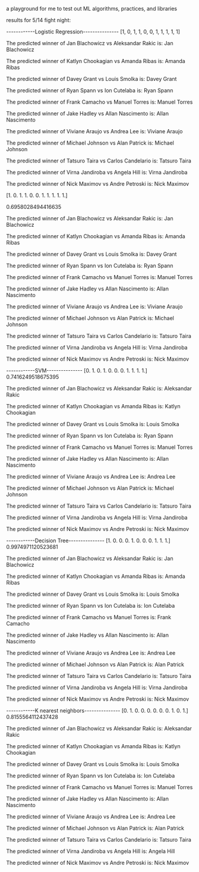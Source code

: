 a playground for me to test out ML algorithms, practices, and libraries


results for 5/14 fight night:

------------Logistic Regression---------------
[1, 0, 1, 1, 0, 0, 1, 1, 1, 1, 1]

The predicted winner of Jan Blachowicz vs Aleksandar Rakic is: Jan Blachowicz

The predicted winner of Katlyn Chookagian vs Amanda Ribas is: Amanda Ribas

The predicted winner of Davey Grant vs Louis Smolka is: Davey Grant

The predicted winner of Ryan Spann vs Ion Cutelaba is: Ryan Spann

The predicted winner of Frank Camacho vs Manuel Torres is: Manuel Torres

The predicted winner of Jake Hadley vs Allan Nascimento is: Allan Nascimento

The predicted winner of Viviane Araujo vs Andrea Lee is: Viviane Araujo

The predicted winner of Michael Johnson vs Alan Patrick is: Michael Johnson

The predicted winner of Tatsuro Taira vs Carlos Candelario is: Tatsuro Taira

The predicted winner of Virna Jandiroba vs Angela Hill is: Virna Jandiroba

The predicted winner of Nick Maximov vs Andre Petroski is: Nick Maximov

[1. 0. 1. 1. 0. 0. 1. 1. 1. 1. 1.]

0.6958028494416635


The predicted winner of Jan Blachowicz vs Aleksandar Rakic is: Jan Blachowicz

The predicted winner of Katlyn Chookagian vs Amanda Ribas is: Amanda Ribas

The predicted winner of Davey Grant vs Louis Smolka is: Davey Grant

The predicted winner of Ryan Spann vs Ion Cutelaba is: Ryan Spann

The predicted winner of Frank Camacho vs Manuel Torres is: Manuel Torres

The predicted winner of Jake Hadley vs Allan Nascimento is: Allan Nascimento

The predicted winner of Viviane Araujo vs Andrea Lee is: Viviane Araujo

The predicted winner of Michael Johnson vs Alan Patrick is: Michael Johnson

The predicted winner of Tatsuro Taira vs Carlos Candelario is: Tatsuro Taira

The predicted winner of Virna Jandiroba vs Angela Hill is: Virna Jandiroba

The predicted winner of Nick Maximov vs Andre Petroski is: Nick Maximov

------------SVM---------------
[0. 1. 0. 1. 0. 0. 0. 1. 1. 1. 1.]
0.7416249518675395

The predicted winner of Jan Blachowicz vs Aleksandar Rakic is: Aleksandar Rakic

The predicted winner of Katlyn Chookagian vs Amanda Ribas is: Katlyn Chookagian

The predicted winner of Davey Grant vs Louis Smolka is: Louis Smolka

The predicted winner of Ryan Spann vs Ion Cutelaba is: Ryan Spann

The predicted winner of Frank Camacho vs Manuel Torres is: Manuel Torres

The predicted winner of Jake Hadley vs Allan Nascimento is: Allan Nascimento

The predicted winner of Viviane Araujo vs Andrea Lee is: Andrea Lee

The predicted winner of Michael Johnson vs Alan Patrick is: Michael Johnson

The predicted winner of Tatsuro Taira vs Carlos Candelario is: Tatsuro Taira

The predicted winner of Virna Jandiroba vs Angela Hill is: Virna Jandiroba

The predicted winner of Nick Maximov vs Andre Petroski is: Nick Maximov

------------Decision Tree---------------
[1. 0. 0. 0. 1. 0. 0. 0. 1. 1. 1.]
0.9974971120523681

The predicted winner of Jan Blachowicz vs Aleksandar Rakic is: Jan Blachowicz

The predicted winner of Katlyn Chookagian vs Amanda Ribas is: Amanda Ribas

The predicted winner of Davey Grant vs Louis Smolka is: Louis Smolka

The predicted winner of Ryan Spann vs Ion Cutelaba is: Ion Cutelaba

The predicted winner of Frank Camacho vs Manuel Torres is: Frank Camacho

The predicted winner of Jake Hadley vs Allan Nascimento is: Allan Nascimento

The predicted winner of Viviane Araujo vs Andrea Lee is: Andrea Lee

The predicted winner of Michael Johnson vs Alan Patrick is: Alan Patrick

The predicted winner of Tatsuro Taira vs Carlos Candelario is: Tatsuro Taira

The predicted winner of Virna Jandiroba vs Angela Hill is: Virna Jandiroba

The predicted winner of Nick Maximov vs Andre Petroski is: Nick Maximov

------------K nearest neighbors---------------
[0. 1. 0. 0. 0. 0. 0. 0. 1. 0. 1.]
0.8155564112437428

The predicted winner of Jan Blachowicz vs Aleksandar Rakic is: Aleksandar Rakic

The predicted winner of Katlyn Chookagian vs Amanda Ribas is: Katlyn Chookagian

The predicted winner of Davey Grant vs Louis Smolka is: Louis Smolka

The predicted winner of Ryan Spann vs Ion Cutelaba is: Ion Cutelaba

The predicted winner of Frank Camacho vs Manuel Torres is: Manuel Torres

The predicted winner of Jake Hadley vs Allan Nascimento is: Allan Nascimento

The predicted winner of Viviane Araujo vs Andrea Lee is: Andrea Lee

The predicted winner of Michael Johnson vs Alan Patrick is: Alan Patrick

The predicted winner of Tatsuro Taira vs Carlos Candelario is: Tatsuro Taira

The predicted winner of Virna Jandiroba vs Angela Hill is: Angela Hill

The predicted winner of Nick Maximov vs Andre Petroski is: Nick Maximov

